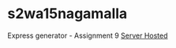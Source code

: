 # s2wa15nagamalla
Express generator - Assignment 9
[Server Hosted](https://s2wa15nagamalla.herokuapp.com/)